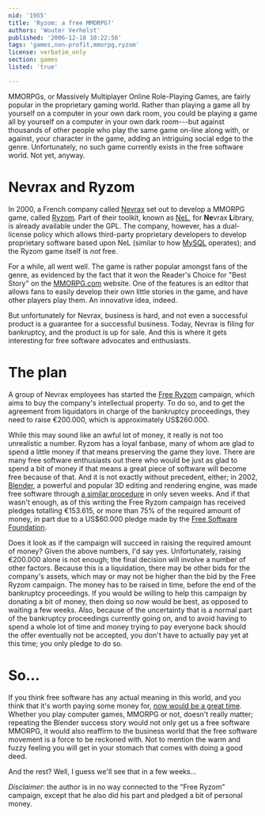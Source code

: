```yaml
---
nid: '1955'
title: 'Ryzom: a free MMORPG?'
authors: 'Wouter Verhelst'
published: '2006-12-18 10:22:58'
tags: 'games,non-profit,mmorpg,ryzom'
license: verbatim_only
section: games
listed: 'true'

---
```

MMORPGs, or Massively Multiplayer Online Role-Playing Games, are fairly popular in the proprietary gaming world. Rather than playing a game all by yourself on a computer in your own dark room, you could be playing a game all by yourself on a computer in your own dark room---but against thousands of other people who play the same game on-line along with, or against, your character in the game, adding an intriguing social edge to the genre. Unfortunately, no such game currently exists in the free software world. Not yet, anyway.


# Nevrax and Ryzom

In 2000, a French company called [Nevrax](http://www.nevrax.com) set out to develop a MMORPG game, called [Ryzom](http://www.ryzom.com). Part of their toolkit, known as [NeL](http://www.nevrax.org/tikiwiki/tiki-index.php?page=NeL), for **Ne**vrax **L**ibrary, is already available under the GPL. The company, however, has a dual-license policy which allows third-party proprietary developers to develop proprietary software based upon NeL (similar to how [MySQL](http://www.mysql.com) operates); and the Ryzom game itself is _not_ free.

For a while, all went well. The game is rather popular amongst fans of the genre, as evidenced by the fact that it won the Reader's Choice for "Best Story" on the [MMORPG.com](http://www.mmorpg.com) website. One of the features is an editor that allows fans to easily develop their own little stories in the game, and have other players play them. An innovative idea, indeed.

But unfortunately for Nevrax, business is hard, and not even a successful product is a guarantee for a successful business. Today, Nevrax is filing for bankruptcy, and the product is up for sale. And this is where it gets interesting for free software advocates and enthusiasts.


# The plan

A group of Nevrax employees has started the [Free Ryzom](http://www.ryzom.org) campaign, which aims to buy the company's intellectual property. To do so, and to get the agreement from liquidators in charge of the bankruptcy proceedings, they need to raise €200.000, which is approximately US$260.000.

While this may sound like an awful lot of money, it really is not too unrealistic a number. Ryzom has a loyal fanbase, many of whom are glad to spend a little money if that means preserving the game they love. There are many free software enthusiasts out there who would be just as glad to spend a bit of money if that means a great piece of software will become free because of that. And it is not exactly without precedent, either; in 2002, [Blender](http://www.blender3d.org), a powerful and popular 3D editing and rendering engine, was made free software through [a similar procedure](http://www.blender3d.org/cms/History.53.0.html) in only seven weeks. And if that wasn't enough, as of this writing the Free Ryzom campaign has received pledges totalling €153.615, or more than 75% of the required amount of money, in part due to a US$60.000 pledge made by the [Free Software Foundation](http://www.fsf.org/).

Does it look as if the campaign will succeed in raising the required amount of money? Given the above numbers, I'd say yes. Unfortunately, raising €200.000 alone is not enough; the final decision will involve a number of other factors. Because this is a liquidation, there may be other bids for the company's assets, which may or may not be higher than the bid by the Free Ryzom campaign. The money has to be raised in time, before the end of the bankruptcy proceedings. If you would be willing to help this campaign by donating a bit of money, then doing so _now_ would be best, as opposed to waiting a few weeks. Also, because of the uncertainty that is a normal part of the bankruptcy proceedings currently going on, and to avoid having to spend a whole lot of time and money trying to pay everyone back should the offer eventually not be accepted, you don't have to actually pay yet at this time; you only pledge to do so.


# So...

If you think free software has any actual meaning in this world, and you think that it's worth paying some money for, [now would be a great time](http://www.ryzom.org/donation/new). Whether you play computer games, MMORPG or not, doesn't really matter; repeating the Blender success story would not only get us a free software MMORPG, it would also reaffirm to the business world that the free software movement is a force to be reckoned with. Not to mention the warm and fuzzy feeling you will get in your stomach that comes with doing a good deed.

And the rest? Well, I guess we'll see that in a few weeks...

_Disclaimer_: the author is in no way connected to the "Free Ryzom" campaign, except that he also did his part and pledged a bit of personal money.

